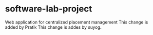 # software-lab-project
Web application for centralized placement management
This change is added by Pratik
This change is addes by suyog.
